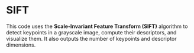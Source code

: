 # SIFT
This code uses the **Scale-Invariant Feature Transform (SIFT)** algorithm to detect keypoints in a grayscale image, compute their descriptors, and visualize them. It also outputs the number of keypoints and descriptor dimensions.
